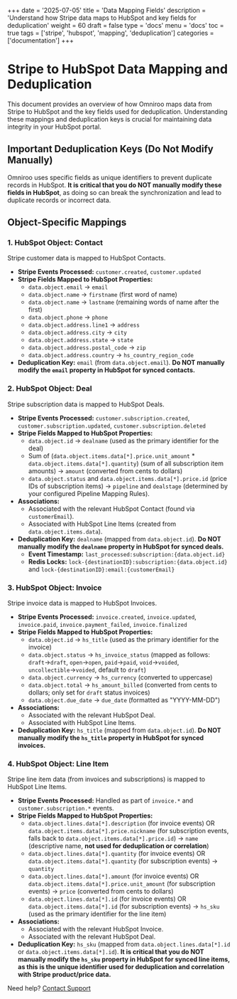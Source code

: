 +++
date = '2025-07-05'
title = 'Data Mapping Fields'
description = 'Understand how Stripe data maps to HubSpot and key fields for deduplication'
weight = 60
draft = false
type = 'docs'
menu = 'docs'
toc = true
tags = ['stripe', 'hubspot', 'mapping', 'deduplication']
categories = ['documentation']
+++

# Stripe to HubSpot Data Mapping and Deduplication

This document provides an overview of how Omniroo maps data from Stripe to HubSpot and the key fields used for deduplication. Understanding these mappings and deduplication keys is crucial for maintaining data integrity in your HubSpot portal.

## Important Deduplication Keys (Do Not Modify Manually)

Omniroo uses specific fields as unique identifiers to prevent duplicate records in HubSpot. **It is critical that you do NOT manually modify these fields in HubSpot**, as doing so can break the synchronization and lead to duplicate records or incorrect data.

## Object-Specific Mappings

### 1. HubSpot Object: Contact

Stripe customer data is mapped to HubSpot Contacts.

*   **Stripe Events Processed:** `customer.created`, `customer.updated`
*   **Stripe Fields Mapped to HubSpot Properties:**
    *   `data.object.email` → `email`
    *   `data.object.name` → `firstname` (first word of name)
    *   `data.object.name` → `lastname` (remaining words of name after the first)
    *   `data.object.phone` → `phone`
    *   `data.object.address.line1` → `address`
    *   `data.object.address.city` → `city`
    *   `data.object.address.state` → `state`
    *   `data.object.address.postal_code` → `zip`
    *   `data.object.address.country` → `hs_country_region_code`
*   **Deduplication Key:** `email` (from `data.object.email`). **Do NOT manually modify the `email` property in HubSpot for synced contacts.**

### 2. HubSpot Object: Deal

Stripe subscription data is mapped to HubSpot Deals.

*   **Stripe Events Processed:** `customer.subscription.created`, `customer.subscription.updated`, `customer.subscription.deleted`
*   **Stripe Fields Mapped to HubSpot Properties:**
    *   `data.object.id` → `dealname` (used as the primary identifier for the deal)
    *   Sum of (`data.object.items.data[*].price.unit_amount` * `data.object.items.data[*].quantity`) (sum of all subscription item amounts) → `amount` (converted from cents to dollars)
    *   `data.object.status` and `data.object.items.data[*].price.id` (price IDs of subscription items) → `pipeline` and `dealstage` (determined by your configured Pipeline Mapping Rules).
*   **Associations:**
    *   Associated with the relevant HubSpot Contact (found via `customerEmail`).
    *   Associated with HubSpot Line Items (created from `data.object.items.data`).
*   **Deduplication Key:** `dealname` (mapped from `data.object.id`). **Do NOT manually modify the `dealname` property in HubSpot for synced deals.**
    *   **Event Timestamp:** `last_processed:subscription:{data.object.id}`
    *   **Redis Locks:** `lock-{destinationID}:subscription:{data.object.id}` and `lock-{destinationID}:email:{customerEmail}`

### 3. HubSpot Object: Invoice

Stripe invoice data is mapped to HubSpot Invoices.

*   **Stripe Events Processed:** `invoice.created`, `invoice.updated`, `invoice.paid`, `invoice.payment_failed`, `invoice.finalized`
*   **Stripe Fields Mapped to HubSpot Properties:**
    *   `data.object.id` → `hs_title` (used as the primary identifier for the invoice)
    *   `data.object.status` → `hs_invoice_status` (mapped as follows: `draft`→`draft`, `open`→`open`, `paid`→`paid`, `void`→`voided`, `uncollectible`→`voided`, default to `draft`)
    *   `data.object.currency` → `hs_currency` (converted to uppercase)
    *   `data.object.total` → `hs_amount_billed` (converted from cents to dollars; only set for `draft` status invoices)
    *   `data.object.due_date` → `due_date` (formatted as "YYYY-MM-DD")
*   **Associations:**
    *   Associated with the relevant HubSpot Deal.
    *   Associated with HubSpot Line Items.
*   **Deduplication Key:** `hs_title` (mapped from `data.object.id`). **Do NOT manually modify the `hs_title` property in HubSpot for synced invoices.**

### 4. HubSpot Object: Line Item

Stripe line item data (from invoices and subscriptions) is mapped to HubSpot Line Items.

*   **Stripe Events Processed:** Handled as part of `invoice.*` and `customer.subscription.*` events.
*   **Stripe Fields Mapped to HubSpot Properties:**
    *   `data.object.lines.data[*].description` (for invoice events) OR `data.object.items.data[*].price.nickname` (for subscription events, falls back to `data.object.items.data[*].price.id`) → `name` (descriptive name, **not used for deduplication or correlation**)
    *   `data.object.lines.data[*].quantity` (for invoice events) OR `data.object.items.data[*].quantity` (for subscription events) → `quantity`
    *   `data.object.lines.data[*].amount` (for invoice events) OR `data.object.items.data[*].price.unit_amount` (for subscription events) → `price` (converted from cents to dollars)
    *   `data.object.lines.data[*].id` (for invoice events) OR `data.object.items.data[*].id` (for subscription events) → `hs_sku` (used as the primary identifier for the line item)
*   **Associations:**
    *   Associated with the relevant HubSpot Invoice.
    *   Associated with the relevant HubSpot Deal.
*   **Deduplication Key:** `hs_sku` (mapped from `data.object.lines.data[*].id` or `data.object.items.data[*].id`). **It is critical that you do NOT manually modify the `hs_sku` property in HubSpot for synced line items, as this is the unique identifier used for deduplication and correlation with Stripe product/price data.**

Need help? [Contact Support](/contact)
